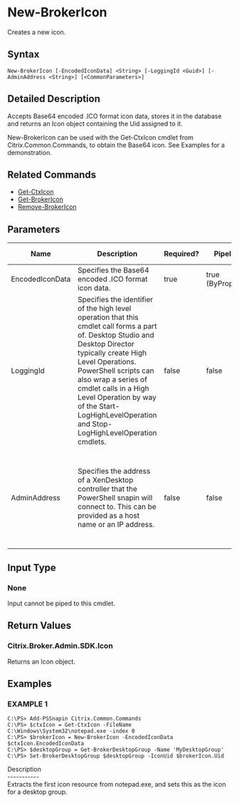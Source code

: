﻿# New-BrokerIcon

   Creates a new icon.

## Syntax
```
New-BrokerIcon [-EncodedIconData] <String> [-LoggingId <Guid>] [-AdminAddress <String>] [<CommonParameters>]
```

## Detailed Description
   Accepts Base64 encoded .ICO format icon data, stores it in the database and returns an Icon object containing the Uid assigned to it.

New-BrokerIcon can be used with the Get-CtxIcon cmdlet from Citrix.Common.Commands, to obtain the Base64 icon. See Examples for a demonstration.

## Related Commands
  * [Get-CtxIcon](Get-CtxIcon.html)
  * [Get-BrokerIcon](Get-BrokerIcon.html)
  * [Remove-BrokerIcon](Remove-BrokerIcon.html)
## Parameters

| Name   | Description | Required? | Pipeline Input | Default Value |
| --- | --- | --- | --- | --- |
| EncodedIconData | Specifies the Base64 encoded .ICO format icon data. | true | true (ByPropertyName) |  |
| LoggingId | Specifies the identifier of the high level operation that this cmdlet call forms a part of. Desktop Studio and Desktop Director typically create High Level Operations. PowerShell scripts can also wrap a series of cmdlet calls in a High Level Operation by way of the Start-LogHighLevelOperation and Stop-LogHighLevelOperation cmdlets. | false | false |  |
| AdminAddress | Specifies the address of a XenDesktop controller that the PowerShell snapin will connect to. This can be provided as a host name or an IP address. | false | false | Localhost. Once a value is provided by any cmdlet, this value will become the default. |

## Input Type
### None
   Input cannot be piped to this cmdlet.
## Return Values
### Citrix.Broker.Admin.SDK.Icon
   Returns an Icon object.
## Examples

### EXAMPLE 1
```
C:\PS> Add-PSSnapin Citrix.Common.Commands
C:\PS> $ctxIcon = Get-CtxIcon -FileName C:\Windows\System32\notepad.exe -index 0
C:\PS> $brokerIcon = New-BrokerIcon -EncodedIconData $ctxIcon.EncodedIconData
C:\PS> $desktopGroup = Get-BrokerDesktopGroup -Name 'MyDesktopGroup'
C:\PS> Set-BrokerDesktopGroup $desktopGroup -IconUid $brokerIcon.Uid
```
   Description<br>-----------<br>Extracts the first icon resource from notepad.exe, and sets this as the icon for a desktop group.
